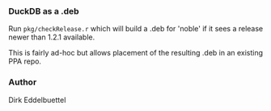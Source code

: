 
### DuckDB as a .deb

Run `pkg/checkRelease.r` which will build a .deb for 'noble' if it sees a
release newer than 1.2.1 available.

This is fairly ad-hoc but allows placement of the resulting .deb in an
existing PPA repo.

### Author

Dirk Eddelbuettel
